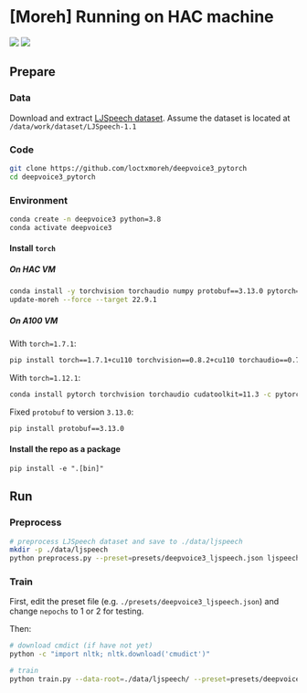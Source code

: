 # [Moreh] Running on HAC machine
![](https://badgen.net/badge/Moreh-HAC/fail/red) ![](https://badgen.net/badge/Nvidia-A100/passed/green)

## Prepare

### Data
Download and extract [LJSpeech dataset](https://keithito.com/LJ-Speech-Dataset/).
Assume the dataset is located at `/data/work/dataset/LJSpeech-1.1`

### Code
```bash
git clone https://github.com/loctxmoreh/deepvoice3_pytorch
cd deepvoice3_pytorch
```

### Environment
```bash
conda create -n deepvoice3 python=3.8
conda activate deepvoice3
```

#### Install `torch`
##### On HAC VM
```bash
conda install -y torchvision torchaudio numpy protobuf==3.13.0 pytorch==1.7.1 cpuonly -c pytorch
update-moreh --force --target 22.9.1
```

##### On A100 VM
With `torch=1.7.1`:
```bash
pip install torch==1.7.1+cu110 torchvision==0.8.2+cu110 torchaudio==0.7.2 -f https://download.pytorch.org/whl/torch_stable.html
```
With `torch=1.12.1`:
```bash
conda install pytorch torchvision torchaudio cudatoolkit=11.3 -c pytorch
```
Fixed `protobuf` to version `3.13.0`:
```bash
pip install protobuf==3.13.0
```

#### Install the repo as a package
```
pip install -e ".[bin]"
```

## Run

### Preprocess
```bash
# preprocess LJSpeech dataset and save to ./data/ljspeech
mkdir -p ./data/ljspeech
python preprocess.py --preset=presets/deepvoice3_ljspeech.json ljspeech /data/work/dataset/LJSpeech-1.1 ./data/ljspeech
```

### Train
First, edit the preset file (e.g. `./presets/deepvoice3_ljspeech.json`) and
change `nepochs` to 1 or 2 for testing.

Then:
```bash
# download cmdict (if have not yet)
python -c "import nltk; nltk.download('cmudict')"

# train
python train.py --data-root=./data/ljspeech/ --preset=presets/deepvoice3_ljspeech.json
```

